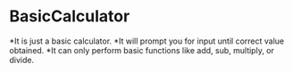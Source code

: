 # BasicCalculator
*It is just a basic calculator.
*It will prompt you for input until correct value obtained.
*It can only perform basic functions like add, sub, multiply, or divide.

